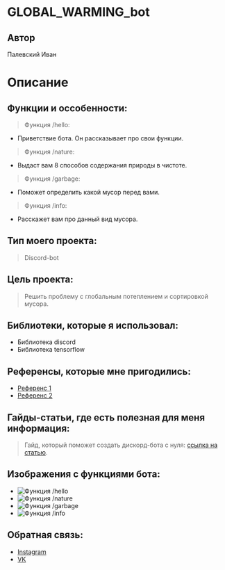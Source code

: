 # GLOBAL_WARMING_bot

## Автор
Палевский Иван


# Описание

## Функции и оссобенности:

> Функция /hello:
- Приветствие бота. Он рассказывает про свои функции.

> Функция /nature:
- Выдаст вам 8 способов содержания природы в чистоте.

> Функция /garbage:
- Поможет определить какой мусор перед вами.

> Функция /info:
- Расскажет вам про данный вид мусора.


## Тип моего проекта:
> Discord-bot


## Цель проекта:
> Решить проблему с глобальным потеплением и сортировкой мусора.


## Библиотеки, которые я использовал:
- Библиотека discord
- Библиотека tensorflow


## Референсы, которые мне пригодились:
- [Референс 1](https://github.com/IvanPalevsky/-Discord-Image-Classification-Bot-.git)
- [Референс 2](https://github.com/IvanPalevsky/eco_discord_bot.git)


## Гайды-статьи, где есть полезная для меня информация:
> Гайд, который поможет создать дискорд-бота с нуля: [ссылка на статью](https://habr.com/ru/articles/676390/).


## Изображения с функциями бота:
- ![Функция /hello](https://github.com/IvanPalevsky/global_warming/assets/132829974/bf8c6ab9-f8f7-47a0-be12-5df6b87c662c)
- ![Функция /nature](https://github.com/IvanPalevsky/global_warming/assets/132829974/f48fee94-d7e3-45d9-ac38-54ae13597375)
- ![Функция /garbage](https://github.com/IvanPalevsky/global_warming/assets/132829974/3c733dbc-1371-435f-8fe6-7ae3df48a8f6)
- ![Функция /info](https://github.com/IvanPalevsky/global_warming/assets/132829974/d91e65b4-5646-445f-9bba-5cb3ce49b819)


## Обратная связь:
- [Instagram](https://www.instagram.com/chll_killer/)
- [VK](https://vk.com/id543558031)
